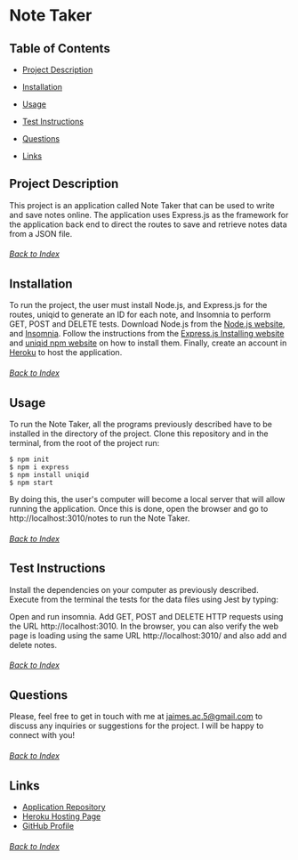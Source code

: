 # Note Taker

## Table of Contents
- [Project Description](#Project-Description)

- [Installation](#Installation)

- [Usage](#Usage)

- [Test Instructions](#Test-Instructions)

- [Questions](#Questions)

- [Links](#Links)

## Project Description
This project is an application called Note Taker that can be used to write and save notes online. The application uses Express.js as the framework for the application back end to direct the routes to save and retrieve notes data from a JSON file.
###### [Back to Index](#Table-of-Contents)


## Installation
To run the project, the user must install Node.js, and Express.js for the routes, uniqid to generate an ID for each note, and Insomnia to perform GET, POST and DELETE tests. Download Node.js from the [Node.js website](https://nodejs.org/en/), and [Insomnia](https://insomnia.rest/download). Follow the instructions from the [Express.js Installing website](https://expressjs.com/en/starter/installing.html) and [uniqid npm website](https://www.npmjs.com/package/uniqid) on how to install them. Finally, create an account in [Heroku](https://www.heroku.com/) to host the application.
###### [Back to Index](#Table-of-Contents)


## Usage
To run the Note Taker, all the programs previously described have to be installed in the directory of the project. Clone this repository and in the terminal, from the root of the project run:

```
$ npm init
$ npm i express
$ npm install uniqid
$ npm start
```
By doing this, the user's computer will become a local server that will allow running the application. Once this is done, open the browser and go to http://localhost:3010/notes to run the Note Taker.
###### [Back to Index](#Table-of-Contents)


## Test Instructions
Install the dependencies on your computer as previously described. Execute from the terminal the tests for the data files using Jest by typing:

Open and run insomnia. Add GET, POST and DELETE HTTP requests using the URL http://localhost:3010. In the browser, you can also verify the web page is loading using the same URL http://localhost:3010/ and also add and delete notes.
###### [Back to Index](#Table-of-Contents)
	

## Questions
Please, feel free to get in touch with me at jaimes.ac.5@gmail.com to discuss any inquiries or suggestions for the project. I will be happy to connect with you!
###### [Back to Index](#Table-of-Contents)
	

## Links
- [Application Repository]()
- [Heroku Hosting Page]()
- [GitHub Profile](https://github.com/AlexJCturbo)
###### [Back to Index](#Table-of-Contents)